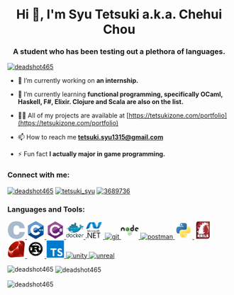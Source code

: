 <h1 align="center">Hi 👋, I'm Syu Tetsuki a.k.a. Chehui Chou</h1>
<h3 align="center">A student who has been testing out a plethora of languages.</h3>

<p align="left"> <a href="https://github.com/ryo-ma/github-profile-trophy"><img src="https://github-profile-trophy.vercel.app/?username=deadshot465" alt="deadshot465" /></a> </p>

- 🔭 I’m currently working on **an internship.**

- 🌱 I’m currently learning **functional programming, specifically OCaml, Haskell, F#, Elixir. Clojure and Scala are also on the list.**

- 👨‍💻 All of my projects are available at [https://tetsukizone.com/portfolio](https://tetsukizone.com/portfolio)

- 📫 How to reach me **tetsuki.syu1315@gmail.com**

- ⚡ Fun fact **I actually major in game programming.**

<h3 align="left">Connect with me:</h3>
<p align="left">
<a href="https://dev.to/deadshot465" target="blank"><img align="center" src="https://cdn.jsdelivr.net/npm/simple-icons@3.0.1/icons/dev-dot-to.svg" alt="deadshot465" height="30" width="40" /></a>
<a href="https://twitter.com/tetsuki_syu" target="blank"><img align="center" src="https://cdn.jsdelivr.net/npm/simple-icons@3.0.1/icons/twitter.svg" alt="tetsuki_syu" height="30" width="40" /></a>
<a href="https://stackoverflow.com/users/3689736" target="blank"><img align="center" src="https://cdn.jsdelivr.net/npm/simple-icons@3.0.1/icons/stackoverflow.svg" alt="3689736" height="30" width="40" /></a>
</p>

<h3 align="left">Languages and Tools:</h3>
<p align="left"> <a href="https://www.cprogramming.com/" target="_blank"> <img src="https://raw.githubusercontent.com/devicons/devicon/master/icons/c/c-original.svg" alt="c" width="40" height="40"/> </a> <a href="https://www.w3schools.com/cpp/" target="_blank"> <img src="https://raw.githubusercontent.com/devicons/devicon/master/icons/cplusplus/cplusplus-original.svg" alt="cplusplus" width="40" height="40"/> </a> <a href="https://www.w3schools.com/cs/" target="_blank"> <img src="https://raw.githubusercontent.com/devicons/devicon/master/icons/csharp/csharp-original.svg" alt="csharp" width="40" height="40"/> </a> <a href="https://www.docker.com/" target="_blank"> <img src="https://raw.githubusercontent.com/devicons/devicon/master/icons/docker/docker-original-wordmark.svg" alt="docker" width="40" height="40"/> </a> <a href="https://dotnet.microsoft.com/" target="_blank"> <img src="https://raw.githubusercontent.com/devicons/devicon/master/icons/dot-net/dot-net-original-wordmark.svg" alt="dotnet" width="40" height="40"/> </a> <a href="https://git-scm.com/" target="_blank"> <img src="https://www.vectorlogo.zone/logos/git-scm/git-scm-icon.svg" alt="git" width="40" height="40"/> </a> <a href="https://nodejs.org" target="_blank"> <img src="https://raw.githubusercontent.com/devicons/devicon/master/icons/nodejs/nodejs-original-wordmark.svg" alt="nodejs" width="40" height="40"/> </a> <a href="https://postman.com" target="_blank"> <img src="https://www.vectorlogo.zone/logos/getpostman/getpostman-icon.svg" alt="postman" width="40" height="40"/> </a> <a href="https://www.python.org" target="_blank"> <img src="https://raw.githubusercontent.com/devicons/devicon/master/icons/python/python-original.svg" alt="python" width="40" height="40"/> </a> <a href="https://rubyonrails.org" target="_blank"> <img src="https://raw.githubusercontent.com/devicons/devicon/master/icons/rails/rails-original-wordmark.svg" alt="rails" width="40" height="40"/> </a> <a href="https://www.ruby-lang.org/en/" target="_blank"> <img src="https://raw.githubusercontent.com/devicons/devicon/master/icons/ruby/ruby-original.svg" alt="ruby" width="40" height="40"/> </a> <a href="https://www.rust-lang.org" target="_blank"> <img src="https://raw.githubusercontent.com/devicons/devicon/master/icons/rust/rust-plain.svg" alt="rust" width="40" height="40"/> </a> <a href="https://www.typescriptlang.org/" target="_blank"> <img src="https://raw.githubusercontent.com/devicons/devicon/master/icons/typescript/typescript-original.svg" alt="typescript" width="40" height="40"/> </a> <a href="https://unity.com/" target="_blank"> <img src="https://www.vectorlogo.zone/logos/unity3d/unity3d-icon.svg" alt="unity" width="40" height="40"/> </a> <a href="https://unrealengine.com/" target="_blank"> <img src="https://raw.githubusercontent.com/kenangundogan/fontisto/036b7eca71aab1bef8e6a0518f7329f13ed62f6b/icons/svg/brand/unreal-engine.svg" alt="unreal" width="40" height="40"/> </a> </p>

<p><img align="left" src="https://github-readme-stats.vercel.app/api/top-langs?username=deadshot465&show_icons=true&theme=dark&locale=en&layout=compact" alt="deadshot465" /></p>

<p>&nbsp;<img align="center" src="https://github-readme-stats.vercel.app/api?username=deadshot465&show_icons=true&theme=dark&locale=en" alt="deadshot465" /></p>

<p><img align="center" src="https://github-readme-streak-stats.herokuapp.com/?user=deadshot465&theme=dark" alt="deadshot465" /></p>


